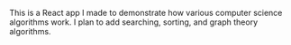 This is a React app I made to demonstrate how various computer science algorithms work. I plan to add searching, sorting, and graph theory algorithms.